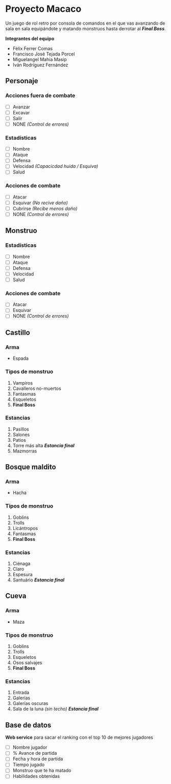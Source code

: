 # Proyecto Macaco
Un juego de rol retro por consola de comandos en el que vas avanzando de sala en sala
equipándote y matando monstruos hasta derrotar al **_Final Boss_**.

**Integrantes del equipo**
- Fèlix Ferrer Comas
- Francisco José Tejada Porcel
- Miguelangel Mahia Masip
- Iván Rodríguez Fernández
## Personaje
### Acciones fuera de combate
- [ ] Avanzar
- [ ] Excavar
- [ ] Salir
- [ ] NONE _(Control de errores)_
### Estadísticas
- [ ] Nombre
- [ ] Ataque
- [ ] Defensa
- [ ] Velocidad _(Capacicdad huida / Esquiva)_
- [ ] Salud
### Acciones de combate
- [ ] Atacar
- [ ] Esquivar _(No recive daño)_
- [ ] Cubrirse _(Recibe menos daño)_
- [ ] NONE _(Control de errores)_
## Monstruo
### Estadísticas
- [ ] Nombre
- [ ] Ataque
- [ ] Defensa
- [ ] Velocidad
- [ ] Salud
### Acciones de combate
- [ ] Atacar
- [ ] Esquivar
- [ ] NONE _(Control de errores)_
## Castillo
### Arma
- Espada
### Tipos de monstruo
1. Vampiros
2. Cavalleros no-muertos
3. Fantasmas
4. Esqueletos
5. **Final Boss**
### Estancias
1. Pasillos
2. Salones
3. Patios
4. Torre más alta **_Estancia final_**
5. Mazmorras
## Bosque maldito
### Arma
- Hacha
### Tipos de monstruo
1. Goblins
2. Trolls
3. Licántropos
4. Fantasmas
5. **Final Boss**
### Estancias
1. Ciénaga
2. Claro
3. Espesura
4. Santuário **_Estancia final_**
## Cueva
### Arma
- Maza
### Tipos de monstruo
1. Goblins
2. Trolls
3. Esqueletos
4. Osos salvajes
5. **Final Boss**
### Estancias
1. Entrada
2. Galerías
3. Galerías oscuras
4. Sala de la luna _(sin techo) **Estancia final**_
## Base de datos
**Web service** para sacar el ranking con el top 10 de mejores jugadores
- [ ] Nombre jugador
- [ ] % Avance de partida
- [ ] Fecha y hora de partida
- [ ] Tiempo jugado
- [ ] Monstruo que te ha matado
- [ ] Habilidades obtenidas
